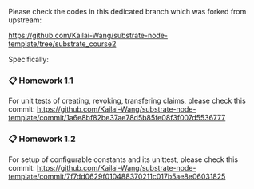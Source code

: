 Please check the codes in this dedicated branch which was forked from upstream:

https://github.com/Kailai-Wang/substrate-node-template/tree/substrate_course2

Specifically:

### :clipboard: Homework 1.1

For unit tests of creating, revoking, transfering claims, please check this commit:
https://github.com/Kailai-Wang/substrate-node-template/commit/1a6e8bf82be37ae78d5b85fe08f3f007d5536777

### :clipboard: Homework 1.2

For setup of configurable constants and its unittest, please check this commit:
https://github.com/Kailai-Wang/substrate-node-template/commit/7f7dd0629f010488370211c017b5ae8e06031825
